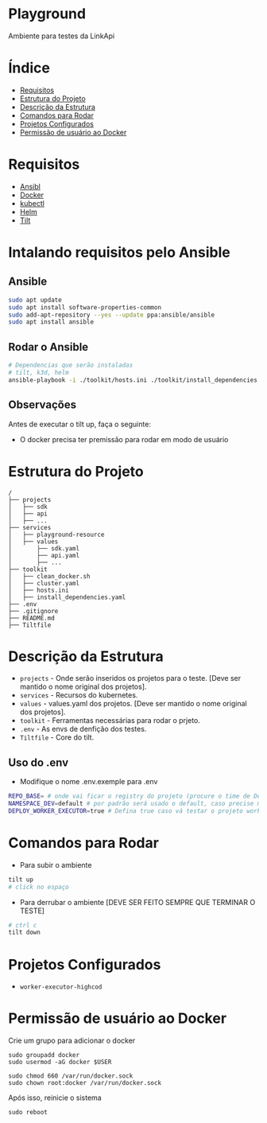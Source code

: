 # Playground
Ambiente para testes da LinkApi

# Índice
* [Requisitos](#Requisitos)
* [Estrutura do Projeto](#Estrutura-do-projeto)
* [Descrição da Estrutura](#Descricao-da-Estrutura)
* [Comandos para Rodar](#Comandos-para-Rodar)
* [Projetos Configurados](#Projetos-Configurados)
* [Permissão de usuário ao Docker](#Permissão-de-usuário-ao-Docker)

# Requisitos
- [Ansibl](https://docs.ansible.com/ansible/latest/installation_guide/intro_installation.html#installing-extra-python-dependencies)
- [Docker](https://www.docker.com/)
- [kubectl](https://kubernetes.io/docs/tasks/tools/)
- [Helm]()
- [Tilt](https://docs.tilt.dev/install.html#linux)

# Intalando requisitos pelo Ansible

## Ansible
~~~bash
sudo apt update
sudo apt install software-properties-common
sudo add-apt-repository --yes --update ppa:ansible/ansible
sudo apt install ansible
~~~

## Rodar o Ansible
~~~bash
# Dependencias que serão instaladas
# tilt, k3d, helm
ansible-playbook -i ./toolkit/hosts.ini ./toolkit/install_dependencies.yml --ask-become-pass
~~~

## Observações
Antes de executar o tilt up, faça o seguinte:
- O docker precisa ter premissão para rodar em modo de usuário

# Estrutura do Projeto
```plaintext
/
├── projects
│   ├── sdk
│   ├── api
│   ├── ...
├── services
│   ├── playground-resource
│   ├── values
│       ├── sdk.yaml
│       ├── api.yaml
│       ├── ...
├── toolkit
│   ├── clean_docker.sh
│   ├── cluster.yaml
│   ├── hosts.ini
│   ├── install_dependencies.yaml
├── .env
├── .gitignore
├── README.md
├── Tiltfile
```

# Descrição da Estrutura
- `projects` - Onde serão inseridos os projetos para o teste. [Deve ser mantido o nome original dos projetos].
- `services` - Recursos do kubernetes.
- `values`   - values.yaml dos projetos. [Deve ser mantido o nome original dos projetos].
- `toolkit`  - Ferramentas necessárias para rodar o prjeto.
- `.env`     - As envs de denfição dos testes. 
- `Tiltfile` - Core do tilt.

## Uso do .env
- Modifique o nome .env.exemple para .env
~~~bash
REPO_BASE= # onde vai ficar o registry do projeto (procure o time de DevOps)
NAMESPACE_DEV=default # por padrão será usado o default, caso precise mudar, precisar falar com o time de DevOps
DEPLOY_WORKER_EXECUTOR=true # Defina true caso vá testar o projeto worker-executor-highcode
~~~

# Comandos para Rodar
- Para subir o ambiente
~~~bash
tilt up
# click no espaço
~~~
- Para derrubar o ambiente [DEVE SER FEITO SEMPRE QUE TERMINAR O TESTE]
~~~bash
# ctrl c
tilt down
~~~

# Projetos Configurados
- `worker-executor-highcod`

# Permissão de usuário ao Docker
Crie um grupo para adicionar o docker

```
sudo groupadd docker
sudo usermod -aG docker $USER

sudo chmod 660 /var/run/docker.sock
sudo chown root:docker /var/run/docker.sock
```
Após isso, reinicie o sistema 
```
sudo reboot
```
